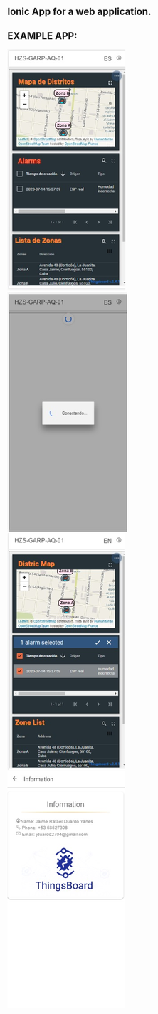 ## Ionic App for a web application.

## EXAMPLE APP:

![Screenshot](docs/1.jpg) ![Screenshot](docs/2.jpg)
![Screenshot](docs/3.jpg) ![Screenshot](docs/4.jpg)